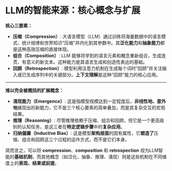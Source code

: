 # LLM的智能来源：核心概念与扩展

**核心三要素：**

* **压缩（Compression）**: 大语言模型（LLM）通过训练将海量数据中的语言模式、统计规律和世界知识“压缩”并内化到其参数中。其**泛化能力**和**抽象能力**都是这种高效压缩的直接体现。
* **组合（Composition）**: LLM 能够将学到的语言元素和概念重新组合，生成连贯、有意义的新文本。这种能力是其语言生成和创造性表达的基础。
* **回顾（Retrospection）**: 模型利用注意力机制在生成每个词时“回顾”并关注输入或已生成序列中的关键部分。**上下文理解**是这种“回顾”能力的核心应用。

---

**难以完全被概括的扩展概念：**

* **涌现能力（Emergence）**: 这是指模型规模达到一定程度后，**非线性地、意外地**展现出的新能力，它不是三个核心要素的简单叠加，而是其复杂交互的宏观结果。
* **推理（Reasoning）**: 尽管推理依赖于压缩、组合和回顾，但它是一个更高级别的认知任务，是这三者在**特定逻辑步骤**中的**复杂应用**。
* **归纳偏置（Inductive Bias）**: 这是模型**架构层面**的固有属性，它**塑造了**压缩、组合和回顾这三个过程的运作方式，而不是它们本身。

简而言之，可以将 **compression**、**composition** 和 **retrospection** 视为LLM智能的**基础机制**，而其他概念（如泛化、抽象、推理、涌现）则是这些机制在不同维度上的**表现、结果或前提**。